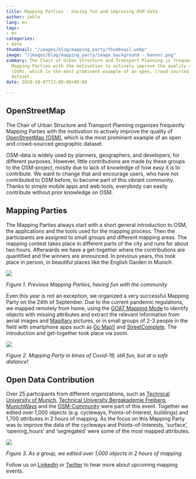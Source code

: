 ```yaml
---
title: Mapping Parties - having fun and improving OSM data
author: jehle
lang: en
tags:
- en
categories:
- data
thumbnail: "/images/blog/mapping_party/thumbnail.webp"
image: "/images/blog/mapping_party/image_background - banner.png"
summary: The Chair of Urban Structure and Transport Planning is frequently organizing
  Mapping Parties with the motivation to actively improve the quality of OpenStreetMap
  (OSM), which is the most prominent example of an open, crowd-sourced geographic
  dataset.
date: 2020-10-07T22:00:00+00:00

---
```

## OpenStreetMap

The Chair of Urban Structure and Transport Planning organizes frequently Mapping Parties with the motivation to actively improve the quality of [OpenStreetMap (OSM)](https://www.openstreetmap.org/), which is the most prominent example of an open and crowd-sourced geographic dataset.

OSM-data is widely used by planners, geographers, and developers, for different purposes. However, little contributions are made by these groups to the OSM-project, mostly due to lack of knowledge of how easy it is to contribute. We want to change that and encourage users, who have not contributed to OSM before, to become part of this vibrant community. Thanks to simple mobile apps and web tools, everybody can easily contribute without prior knowledge on OSM.

## Mapping Parties

The Mapping Parties always start with a short general introduction to OSM, the applications and the tools used for the mapping process. Then the participants are assigned to small groups and different mapping areas. The mapping contest takes place in different parts of the city and runs for about two hours. Afterwards we have a get-together where the contributions are quantified and the winners are announced. In previous years, this took place in person, in beautiful places like the English Garden in Munich.

![](/images/blog/mapping_party/previous_mapping_parties.jpg)

_Figure 1. Previous Mapping Parties, having fun with the community_

Even this year is not an exception, we organized a very successful Mapping Party on the 24th of September. Due to the current pandemic regulations, we mapped remotely from home, using the [GOAT Mapping Mode](https://www.open-accessibility.org/docs/mapping_mode/) to identify objects with missing attributes and extract the relevant information from aerial images and [Mapillary](https://www.mapillary.com) pictures, or in small groups of 2-3 people in the field with smartphone apps such as [Go Map!!](https://apps.apple.com/de/app/go-map/id592990211) and [StreetComplete](https://play.google.com/store/apps/details?id=de.westnordost.streetcomplete&hl=de&gl=US). The introduction and get-together took place via zoom. 

![](/images/blog/mapping_party/MP_2020.png)

_Figure 2. Mapping Party in times of Covid-19, still fun, but at a safe distance!_

## Open Data Contribution

Over 25 participants from different organizations, such as [Technical University of Munich](https://www.tum.de/), [Technical University Bergakademie Freiberg](https://tu-freiberg.de/en/university), [MunichWays](https://www.munichways.com/) and the [OSM-Community](https://wiki.openstreetmap.org/wiki/Join_the_community) were part of this event. Together we  edited over 1,000 objects (e.g. cycleways, Points-of-Interest, buildings) and 1,700 attributes in 2 hours of mapping. As the focus on this Mapping Party was to improve the data of the cycleways and Points-of-Interests, ‘surface’, ‘opening_hours’ and ‘segregated’ were some of the most mapped attributes.

![](/images/blog/mapping_party/improvements.png)

_Figure 3. As a group, we edited over 1,000 objects in 2 hours of mapping_

Follow us on [LinkedIn](https://www.linkedin.com/company/plan4better/) or [Twitter](https://twitter.com/plan4better) to hear more about upcoming mapping events.